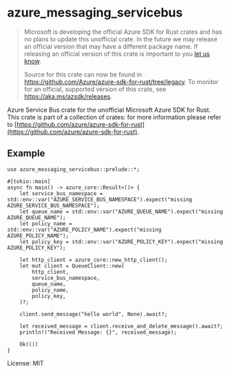 # azure_messaging_servicebus

> Microsoft is developing the official Azure SDK for Rust crates and has no plans to update this unofficial crate.
> In the future we may release an official version that may have a different package name.
> If releasing an official version of this crate is important to you [let us know](https://github.com/Azure/azure-sdk-for-rust/issues/new/choose).
>
> Source for this crate can now be found in <https://github.com/Azure/azure-sdk-for-rust/tree/legacy>.
> To monitor for an official, supported version of this crate, see <https://aka.ms/azsdk/releases>.

Azure Service Bus crate for the unofficial Microsoft Azure SDK for Rust.
This crate is part of a collection of crates: for more information please refer to [https://github.com/azure/azure-sdk-for-rust](https://github.com/azure/azure-sdk-for-rust).

## Example
```no_run,rust
use azure_messaging_servicebus::prelude::*;

#[tokio::main]
async fn main() -> azure_core::Result<()> {
    let service_bus_namespace = std::env::var("AZURE_SERVICE_BUS_NAMESPACE").expect("missing AZURE_SERVICE_BUS_NAMESPACE");
    let queue_name = std::env::var("AZURE_QUEUE_NAME").expect("missing AZURE_QUEUE_NAME");
    let policy_name = std::env::var("AZURE_POLICY_NAME").expect("missing AZURE_POLICY_NAME");
    let policy_key = std::env::var("AZURE_POLICY_KEY").expect("missing AZURE_POLICY_KEY");

    let http_client = azure_core::new_http_client();
    let mut client = QueueClient::new(
        http_client,
        service_bus_namespace,
        queue_name,
        policy_name,
        policy_key,
    )?;

    client.send_message("hello world", None).await?;

    let received_message = client.receive_and_delete_message().await?;
    println!("Received Message: {}", received_message);

    Ok(())
}
```

License: MIT
